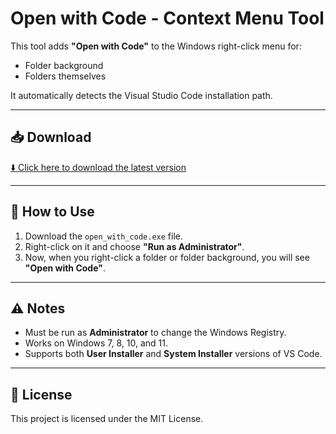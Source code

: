 # Open with Code - Context Menu Tool

This tool adds **"Open with Code"** to the Windows right-click menu for:
- Folder background
- Folders themselves

It automatically detects the Visual Studio Code installation path.

---


## 📥 Download
[⬇️ Click here to download the latest version](https://github.com/Ali-Muharram/open-with-code-context-menu/releases/download/v1.0/open-with-code-context-menu.exe)


---

## 🚀 How to Use
1. Download the `open_with_code.exe` file.
2. Right-click on it and choose **"Run as Administrator"**.
3. Now, when you right-click a folder or folder background, you will see **"Open with Code"**.

---

## ⚠ Notes
- Must be run as **Administrator** to change the Windows Registry.
- Works on Windows 7, 8, 10, and 11.
- Supports both **User Installer** and **System Installer** versions of VS Code.

---

## 📄 License
This project is licensed under the MIT License.
